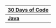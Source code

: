 | [__30 Days of Code__](https://github.com/clfm/HackerRank/blob/master/30%20Days%20of%20Code/README.md) |
|-------------------------------------------------------------------------------------------------------|
| [__Java__](https://github.com/clfm/HackerRank/tree/master/Java)                                       |
